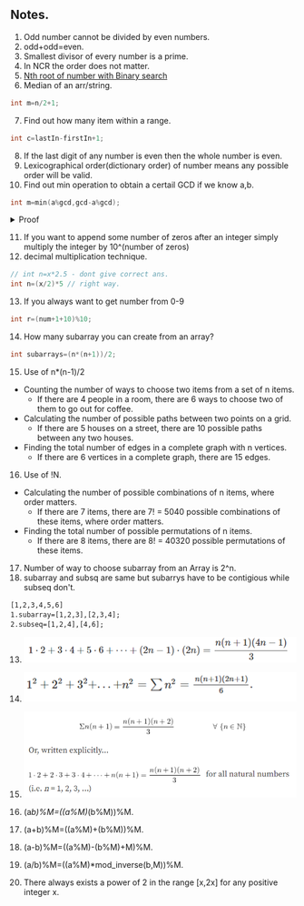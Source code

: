 ## Notes.

1. Odd number cannot be divided by even numbers.
2. odd+odd=even.
3. Smallest divisor of every number is a prime.
4. In NCR the order does not matter.
5. [Nth root of number with Binary search](https://www.youtube.com/watch?v=5snE6xsyheE)
6. Median of an arr/string.

```cpp
int m=n/2+1;
```

7. Find out how many item within a range.

```cpp
int c=lastIn-firstIn+1;
```

8. If the last digit of any number is even then the whole number is even.
9. Lexicographical order(dictionary order) of number means any possible order will be valid.
10. Find out min operation to obtain a certail GCD if we know a,b.

```cpp
int m=min(a%gcd,gcd-a%gcd);
```

<details>
<summary>Proof</summary>
Without loss of generality, assume a>b
 otherwise we can swap a
 and b
. We know that GCD(a,b)=GCD(a−b,b)
. Notice that no matter how many times we apply any operation, the value of a−b
 does not change. We can arbitrarily change the value of b
 to a multiple of a−b
 by applying the operations. In this way, we can achieve a GCD
 equal to a−b
. Now, since GCD(x,y)≤min(x,y)
 for any positive x
 and y
, GCD(a−b,b)
 can never exceed a−b
. So, we cannot achieve a higher GCD by any means.
To achieve the required GCD
, we need to make b
a multiple of g=a−b
using as few operations as possible. There are two ways to do so −
decrease b
to the largest multiple of g
less than or equal to b
or increase b
to the smallest multiple of g
greater than b
. The number of operations required to do so are bmodg
and g−bmodg
respectively. We will obviously choose the minimum of the two. Also notice that amodg=bmodg
since a=b+g
. So, it doesn't matter if we use either a
or b
to determine the minimum number of operations.
 </details>
 
11. If you want to append some number of zeros after an integer simply multiply the integer by 10^(number of zeros)
12. decimal multiplication technique.
```cpp
// int n=x*2.5 - dont give correct ans.
int n=(x/2)*5 // right way.
```
13. If you always want to get number from 0-9
```cpp
int r=(num+1+10)%10;
```
14. How many subarray you can create from an array?
```cpp
int subarrays=(n*(n+1))/2;
```
15. Use of n*(n-1)/2
- Counting the number of ways to choose two items from a set of n items.
  - If there are 4 people in a room, there are 6 ways to choose two of them to go out for coffee.
- Calculating the number of possible paths between two points on a grid.
  - If there are 5 houses on a street, there are 10 possible paths between any two houses.
- Finding the total number of edges in a complete graph with n vertices.
  - If there are 6 vertices in a complete graph, there are 15 edges.
16. Use of !N.
- Calculating the number of possible combinations of n items, where order matters.
  - If there are 7 items, there are 7! = 5040 possible combinations of these items, where order matters.
- Finding the total number of possible permutations of n items.
  - If there are 8 items, there are 8! = 40320 possible permutations of these items.
17. Number of way to choose subarray from an Array is 2^n.
18. subarray and subsq are same but subarrys have to be contigious while subseq don't.
```txt
[1,2,3,4,5,6]
1.subarray=[1,2,3],[2,3,4];
2.subseq=[1,2,4],[4,6];
```

13. ![Formula 1](/Images/1.png)

14. ![Fromula 2](/Images/2.png)

15. ![Formula 3](/Images/3.png)

16. (a*b)%M=((a%M)*(b%M))%M.

17. (a+b)%M=((a%M)+(b%M))%M.

18. (a-b)%M=((a%M)-(b%M)+M)%M.

19. (a/b)%M=((a%M)*mod_inverse(b,M))%M.

20. There always exists a power of 2 in the range [x,2x] for any positive integer x.
